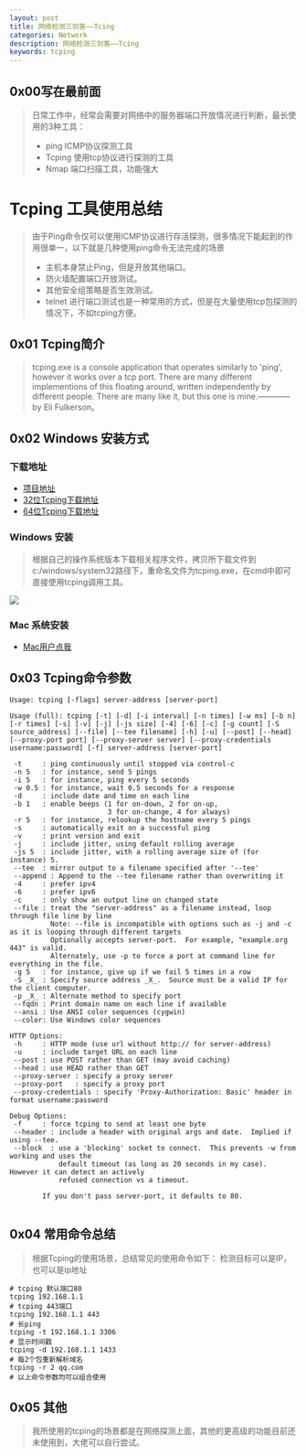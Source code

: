 ```yaml
---
layout: post
title: 网络检测三剑客——Tcing
categories: Network
description: 网络检测三剑客——Tcing
keywords: tcping
---
```


## 0x00写在最前面
> 日常工作中，经常会需要对网络中的服务器端口开放情况进行判断，最长使用的3种工具：
> - ping ICMP协议探测工具
> - Tcping 使用tcp协议进行探测的工具
> - Nmap 端口扫描工具，功能强大


# Tcping 工具使用总结


> 由于Ping命令仅可以使用ICMP协议进行存活探测，很多情况下能起到的作用很单一，以下就是几种使用ping命令无法完成的场景
> - 主机本身禁止Ping，但是开放其他端口。
> - 防火墙配置端口开放测试。
> - 其他安全组策略是否生效测试。
> - telnet 进行端口测试也是一种常用的方式，但是在大量使用tcp包探测的情况下，不如tcping方便。

## 0x01 Tcping简介

> tcping.exe is a console application that operates similarly to 'ping', however it works over a tcp port. There are many different implementions of this floating around, written independently by different people. There are many like it, but this one is mine.————by Eli Fulkerson。


## 0x02 Windows 安装方式

### 下载地址

- [项目地址](https://elifulkerson.com/projects/tcping.php "项目地址")
- [32位Tcping下载地址](https://mingsec.com/tools/tcping32.exe "32位Tcping下载地址")
- [64位Tcping下载地址](https://mingsec.com/tools/tcping64.exe "32位Tcping下载地址")

### Windows 安装

> 根据自己的操作系统版本下载相关程序文件，拷贝所下载文件到c:/windows/system32路径下，重命名文件为tcping.exe，在cmd中即可直接使用tcping调用工具。

![](http://cdn.mingsec.com/tcping-2.jpg)

### Mac 系统安装

- [Mac用户点我](https://mingsec.com/security/tools/152 "Mac用户点我")

## 0x03 Tcping命令参数

```shell
Usage: tcping [-flags] server-address [server-port]

Usage (full): tcping [-t] [-d] [-i interval] [-n times] [-w ms] [-b n] [-r times] [-s] [-v] [-j] [-js size] [-4] [-6] [-c] [-g count] [-S source_address] [--file] [--tee filename] [-h] [-u] [--post] [--head] [--proxy-port port] [--proxy-server server] [--proxy-credentials username:password] [-f] server-address [server-port]

 -t     : ping continuously until stopped via control-c
 -n 5   : for instance, send 5 pings
 -i 5   : for instance, ping every 5 seconds
 -w 0.5 : for instance, wait 0.5 seconds for a response
 -d     : include date and time on each line
 -b 1   : enable beeps (1 for on-down, 2 for on-up,
                        3 for on-change, 4 for always)
 -r 5   : for instance, relookup the hostname every 5 pings
 -s     : automatically exit on a successful ping
 -v     : print version and exit
 -j     : include jitter, using default rolling average
 -js 5  : include jitter, with a rolling average size of (for instance) 5.
 --tee  : mirror output to a filename specified after '--tee'
 --append : Append to the --tee filename rather than overwriting it
 -4     : prefer ipv4
 -6     : prefer ipv6
 -c     : only show an output line on changed state
 --file : treat the "server-address" as a filename instead, loop through file line by line
          Note: --file is incompatible with options such as -j and -c as it is looping through different targets
          Optionally accepts server-port.  For example, "example.org 443" is valid.
          Alternately, use -p to force a port at command line for everything in the file.
 -g 5   : for instance, give up if we fail 5 times in a row
 -S _X_ : Specify source address _X_.  Source must be a valid IP for the client computer.
 -p _X_ : Alternate method to specify port
 --fqdn : Print domain name on each line if available
 --ansi : Use ANSI color sequences (cygwin)
 --color: Use Windows color sequences

HTTP Options:
 -h     : HTTP mode (use url without http:// for server-address)
 -u     : include target URL on each line
 --post : use POST rather than GET (may avoid caching)
 --head : use HEAD rather than GET
 --proxy-server : specify a proxy server
 --proxy-port   : specify a proxy port
 --proxy-credentials : specify 'Proxy-Authorization: Basic' header in format username:password

Debug Options:
 -f     : force tcping to send at least one byte
 --header : include a header with original args and date.  Implied if using --tee.
 --block  : use a 'blocking' socket to connect.  This prevents -w from working and uses the
            default timeout (as long as 20 seconds in my case).  However it can detect an actively
            refused connection vs a timeout.

        If you don't pass server-port, it defaults to 80.


```

## 0x04 常用命令总结
> 根据Tcping的使用场景，总结常见的使用命令如下：
> 检测目标可以是IP，也可以是ip地址

```shell
# tcping 默认端口80
tcping 192.168.1.1
# tcping 443端口
tcping 192.168.1.1 443
# 长ping
tcping -t 192.168.1.1 3306
# 显示时间戳
tcping -d 192.168.1.1 1433
# 每2个包重新解析域名
tcping -r 2 qq.com
# 以上命令参数均可以组合使用
```

## 0x05 其他

> 我所使用的tcping的场景都是在网络探测上面，其他的更高级的功能目前还未使用到，大佬可以自行尝试。